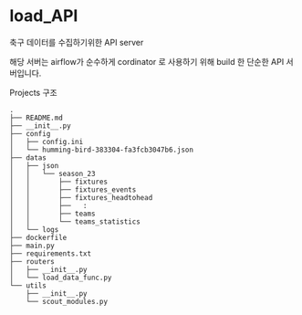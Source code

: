 # load_API
축구 데이터를 수집하기위한 API server

해당 서버는 airflow가 순수하게 cordinator 로 사용하기 위해 build 한 단순한 API 서버입니다.

Projects 구조

```
.
├── README.md
├── __init__.py
├── config
│   ├── config.ini
│   └── humming-bird-383304-fa3fcb3047b6.json
├── datas
│   ├── json
│   │   └── season_23
│   │       ├── fixtures
│   │       ├── fixtures_events
│   │       ├── fixtures_headtohead
│   │       ├──   :
│   │       ├── teams
│   │       └── teams_statistics
│   └── logs
├── dockerfile
├── main.py
├── requirements.txt
├── routers
│   ├── __init__.py
│   └── load_data_func.py
└── utils
    ├── __init__.py
    └── scout_modules.py

```
